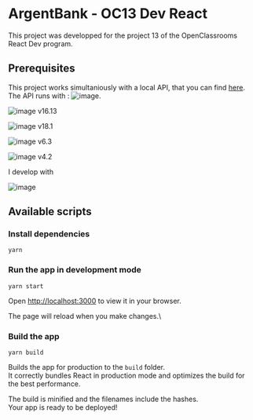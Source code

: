 # ArgentBank - OC13 Dev React

This project was developped for the project 13 of the OpenClassrooms React Dev program.

## Prerequisites

This project works simultaniously with a local API, that you can find [here](https://github.com/OpenClassrooms-Student-Center/Project-10-Bank-API).
The API runs with : ![image](https://img.shields.io/badge/MongoDB-4EA94B?style=for-the-badge&logo=mongodb&logoColor=white).

![image](https://img.shields.io/badge/Node.js-339933?style=for-the-badge&logo=nodedotjs&logoColor=white) v16.13

![image](https://img.shields.io/badge/React-20232A?style=for-the-badge&logo=react&logoColor=61DAFB) v18.1

![image](https://img.shields.io/badge/React_Router-CA4245?style=for-the-badge&logo=react-router&logoColor=white) v6.3

![image](https://img.shields.io/badge/Redux-593D88?style=for-the-badge&logo=redux&logoColor=white) v4.2

I develop with

![image](https://img.shields.io/badge/Visual_Studio_Code-0078D4?style=for-the-badge&logo=visual%20studio%20code&logoColor=white)

## Available scripts

### Install dependencies

```
yarn
```

### Run the app in development mode

```
yarn start
```

Open [http://localhost:3000](http://localhost:3000) to view it in your browser.

The page will reload when you make changes.\

### Build the app

```
yarn build
```

Builds the app for production to the `build` folder.\
It correctly bundles React in production mode and optimizes the build for the best performance.

The build is minified and the filenames include the hashes.\
Your app is ready to be deployed!
